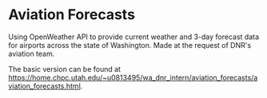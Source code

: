 # Aviation Forecasts
Using OpenWeather API to provide current weather and 3-day forecast data for airports across the state of Washington. Made at the request of DNR's aviation team.

The basic version can be found at https://home.chpc.utah.edu/~u0813495/wa_dnr_intern/aviation_forecasts/aviation_forecasts.html.
